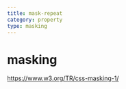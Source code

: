 ```yaml
---
title: mask-repeat
category: property
type: masking
---
```


# masking

<https://www.w3.org/TR/css-masking-1/>
